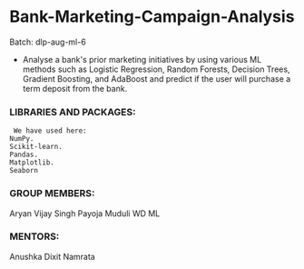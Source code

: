 # Bank-Marketing-Campaign-Analysis

Batch: dlp-aug-ml-6

- Analyse a bank's prior marketing initiatives by using various ML methods such as Logistic Regression, Random Forests, Decision Trees, Gradient Boosting, and AdaBoost and predict if the user will purchase a term deposit from the bank.


### LIBRARIES AND PACKAGES:
     We have used here:
	NumPy. 
	Scikit-learn.
	Pandas. 
	Matplotlib.
	Seaborn

### GROUP MEMBERS: 
   Aryan Vijay Singh
   Payoja Muduli WD ML
### MENTORS:
   Anushka Dixit
   Namrata



